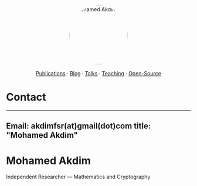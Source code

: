 <img src="{{ '/assets/photo.jpg' | relative_url }}" alt="Mohamed Akdim" width="160" style="border-radius:50%; display:block; margin: 0 auto 1rem;" />

<p style="text-align:center;">
  <a href="{{ '/publications/' | relative_url }}">Publications</a> ·
  <a href="{{ '/blog/' | relative_url }}">Blog</a> ·
  <a href="{{ '/talks/' | relative_url }}">Talks</a> ·
  <a href="{{ '/teaching/' | relative_url }}">Teaching</a> ·
  <a href="{{ '/projects/' | relative_url }}">Open-Source</a>
</p>

# Contact
---
Email: akdimfsr(at)gmail(dot)com
title: "Mohamed Akdim"
---

# Mohamed Akdim
Independent Researcher — Mathematics and Cryptography


